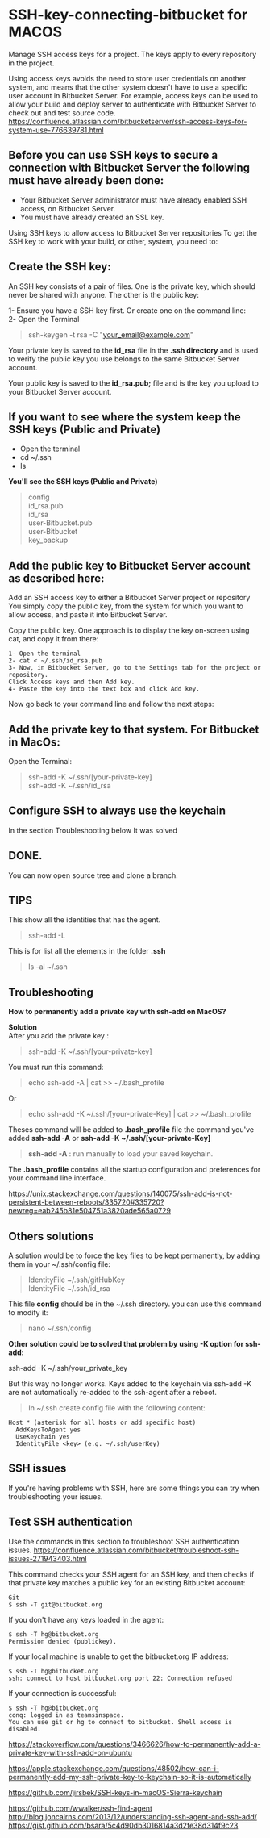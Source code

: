 # SSH-key-connecting-bitbucket for MACOS
Manage SSH access keys for a project. The keys apply to every repository in the project.

Using access keys avoids the need to store user credentials on another system, and means that the other system doesn't have to use a specific user account in Bitbucket Server. For example, access keys can be used to allow your build and deploy server to authenticate with Bitbucket Server to check out and test source code.
https://confluence.atlassian.com/bitbucketserver/ssh-access-keys-for-system-use-776639781.html

Before you can use SSH keys to secure a connection with Bitbucket Server the following must have already been done: 
-
- Your Bitbucket Server administrator must have already enabled SSH access, on Bitbucket Server.
- You must have already created an SSL key.

Using SSH keys to allow access to Bitbucket Server repositories
To get the SSH key to work with your build, or other, system, you need to:

Create the SSH key:
  -  
  An SSH key consists of a pair of files. One is the private key, which should never be shared with anyone. The other is the public key:
  
1- Ensure you have a SSH key first. Or create one on the command line:\
2- Open the Terminal
> ssh-keygen -t rsa -C "your_email@example.com"

Your private key is saved to the **id_rsa** file in the **.ssh directory** and is used to verify the public key you use belongs to the same Bitbucket Server account.

Your public key is saved to the **id_rsa.pub;** file and is the key you upload to your Bitbucket Server account.


If you want to see where the system keep the SSH keys (Public and Private)
-
- Open the terminal
- cd ~/.ssh
- ls

**You'll see the SSH keys (Public and Private)**
> config\
> id_rsa.pub\
> id_rsa\
> user-Bitbucket.pub\
> user-Bitbucket\
> key_backup

Add the public key to Bitbucket Server account as described here:
  -    
Add an SSH access key to either a Bitbucket Server project or repository
You simply copy the public key, from the system for which you want to allow access, and paste it into Bitbucket Server.

Copy the public key. One approach is to display the key on-screen using cat, and copy it from there:

```
1- Open the terminal
2- cat < ~/.ssh/id_rsa.pub  
3- Now, in Bitbucket Server, go to the Settings tab for the project or repository.
Click Access keys and then Add key.
4- Paste the key into the text box and click Add key.
```
Now go back to your command line and follow the next steps:

Add the private key to that system. For Bitbucket in MacOs:
  -  
  Open the Terminal:
> ssh-add -K ~/.ssh/[your-private-key]  
> ssh-add -K ~/.ssh/id_rsa

Configure SSH to always use the keychain
-
In the section Troubleshooting below It was solved

DONE.
-
You can now open source tree and clone a branch.

TIPS
-
This show all the identities that has the agent.
> ssh-add -L

This is for list all the elements in the folder **.ssh**
> ls -al ~/.ssh

Troubleshooting
  -
**How to permanently add a private key with ssh-add on MacOS?**

**Solution**\
After you add the private key : 

> ssh-add -K ~/.ssh/[your-private-key]

You must run this command:

> echo ssh-add -A | cat >> ~/.bash_profile

Or

> echo ssh-add -K ~/.ssh/[your-private-Key] | cat >> ~/.bash_profile

Theses command will be added to **.bash_profile** file the command you've added **ssh-add -A** or **ssh-add -K ~/.ssh/[your-private-Key]**
> **ssh-add -A** : run manually to load your saved keychain.

The **.bash_profile** contains all the startup configuration and preferences for your command line interface. 

https://unix.stackexchange.com/questions/140075/ssh-add-is-not-persistent-between-reboots/335720#335720?newreg=eab245b81e504751a3820ade565a0729

Others solutions
-

A solution would be to force the key files to be kept permanently, by adding them in your ~/.ssh/config file:

> IdentityFile ~/.ssh/gitHubKey\
> IdentityFile ~/.ssh/id_rsa

This file **config** should be in the ~/.ssh directory.
you can use this command to modify it:

> nano ~/.ssh/config

**Other solution could be to solved that problem by using -K option for ssh-add:**

ssh-add -K ~/.ssh/your_private_key

But this way no longer works. Keys added to the keychain via ssh-add -K are not automatically re-added to the ssh-agent after a reboot.

> In ~/.ssh create config file with the following content:

```
Host * (asterisk for all hosts or add specific host)
  AddKeysToAgent yes
  UseKeychain yes
  IdentityFile <key> (e.g. ~/.ssh/userKey)
```
SSH issues
-
If you're having problems with SSH, here are some things you can try when troubleshooting your issues.

Test SSH authentication
-
Use the commands in this section to troubleshoot SSH authentication issues.
https://confluence.atlassian.com/bitbucket/troubleshoot-ssh-issues-271943403.html

This command checks your SSH agent for an SSH key, and then checks if that private key matches a public key for an existing Bitbucket account:

```
Git
$ ssh -T git@bitbucket.org
```
If you don't have any keys loaded in the agent:
```
$ ssh -T hg@bitbucket.org
Permission denied (publickey).
```
If your local machine is unable to get the bitbucket.org IP address:
````
$ ssh -T hg@bitbucket.org
ssh: connect to host bitbucket.org port 22: Connection refused
````
If your connection is successful:
````
$ ssh -T hg@bitbucket.org
conq: logged in as teamsinspace.
You can use git or hg to connect to bitbucket. Shell access is disabled.
````
https://stackoverflow.com/questions/3466626/how-to-permanently-add-a-private-key-with-ssh-add-on-ubuntu

https://apple.stackexchange.com/questions/48502/how-can-i-permanently-add-my-ssh-private-key-to-keychain-so-it-is-automatically

https://github.com/jirsbek/SSH-keys-in-macOS-Sierra-keychain

https://github.com/wwalker/ssh-find-agent
http://blog.joncairns.com/2013/12/understanding-ssh-agent-and-ssh-add/
https://gist.github.com/bsara/5c4d90db3016814a3d2fe38d314f9c23
